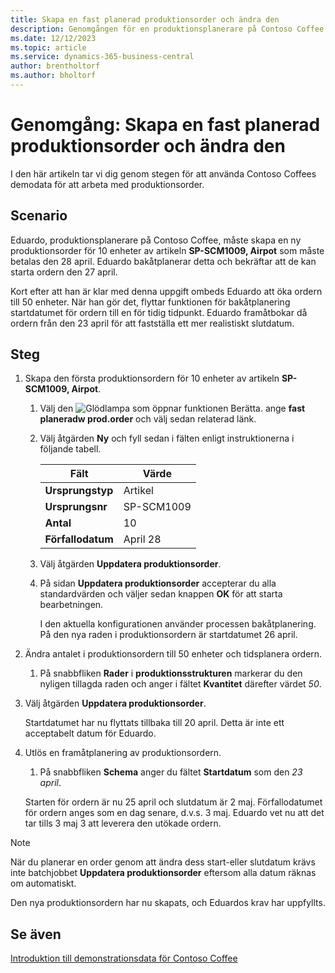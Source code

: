 ```yaml
---
title: Skapa en fast planerad produktionsorder och ändra den
description: Genomgången för en produktionsplanerare på Contoso Coffee som vill skapa en fast planerad produktionsorder och sedan ändra den.
ms.date: 12/12/2023
ms.topic: article
ms.service: dynamics-365-business-central
author: brentholtorf
ms.author: bholtorf
---
```


# Genomgång: Skapa en fast planerad produktionsorder och ändra den

I den här artikeln tar vi dig genom stegen för att använda Contoso Coffees demodata för att arbeta med produktionsorder.  

## Scenario

Eduardo, produktionsplanerare på Contoso Coffee, måste skapa en ny produktionsorder för 10 enheter av artikeln **SP-SCM1009, Airpot** som måste betalas den 28 april. Eduardo bakåtplanerar detta och bekräftar att de kan starta ordern den 27 april.  

Kort efter att han är klar med denna uppgift ombeds Eduardo att öka ordern till 50 enheter. När han gör det, flyttar funktionen för bakåtplanering startdatumet för ordern till en för tidig tidpunkt. Eduardo framåtbokar då ordern från den 23 april för att fastställa ett mer realistiskt slutdatum.  

## Steg

1. Skapa den första produktionsordern för 10 enheter av artikeln **SP-SCM1009, Airpot**.

    1. Välj den ![Glödlampa som öppnar funktionen Berätta.](../../media/ui-search/search_small.png "Berätta för mig vad du vill göra") ange **fast planeradw prod.order** och välj sedan relaterad länk.  

    2. Välj åtgärden **Ny** och fyll sedan i fälten enligt instruktionerna i följande tabell.  

        |Fält  |Värde  |
        |---------|---------|
        |**Ursprungstyp** |Artikel|
        |**Ursprungsnr** |SP-SCM1009|
        |**Antal** |10|
        |**Förfallodatum**|April 28  |

    3. Välj åtgärden **Uppdatera produktionsorder**.  

    4. På sidan **Uppdatera produktionsorder** accepterar du alla standardvärden och väljer sedan knappen **OK** för att starta bearbetningen.  

        I den aktuella konfigurationen använder processen bakåtplanering. På den nya raden i produktionsordern är startdatumet 26 april.  

2. Ändra antalet i produktionsordern till 50 enheter och tidsplanera ordern.  

    1. På snabbfliken **Rader** i **produktionsstrukturen** markerar du den nyligen tillagda raden och anger i fältet **Kvantitet** därefter värdet *50*.  

3. Välj åtgärden **Uppdatera produktionsorder**.  

    Startdatumet har nu flyttats tillbaka till 20 april. Detta är inte ett acceptabelt datum för Eduardo.

4. Utlös en framåtplanering av produktionsordern.

    1. På snabbfliken **Schema** anger du fältet **Startdatum** som den *23 april*.

    Starten för ordern är nu 25 april och slutdatum är 2 maj. Förfallodatumet för ordern anges som en dag senare, d.v.s. 3 maj. Eduardo vet nu att det tar tills 3 maj 3 att leverera den utökade ordern.

> [!NOTE]
> När du planerar en order genom att ändra dess start-eller slutdatum krävs inte batchjobbet **Uppdatera produktionsorder** eftersom alla datum räknas om automatiskt.

Den nya produktionsordern har nu skapats, och Eduardos krav har uppfyllts.  

## Se även

[Introduktion till demonstrationsdata för Contoso Coffee](../contoso-coffee-intro.md)  
